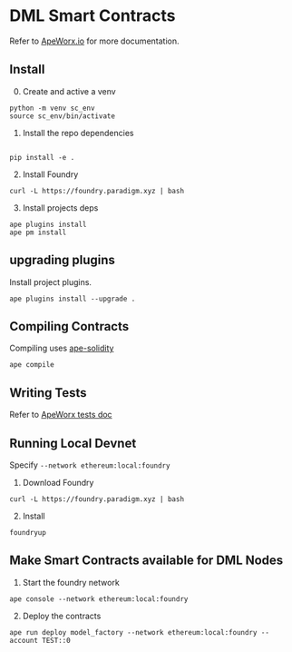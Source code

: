 # DML Smart Contracts

Refer to [ApeWorx.io](https://docs.apeworx.io/ape/latest/userguides/quickstart.html) for more documentation.

## Install

0. Create and active a venv
```shell
python -m venv sc_env
source sc_env/bin/activate
```

1. Install the repo dependencies
```shell

pip install -e .
```

2. Install Foundry
```shell
curl -L https://foundry.paradigm.xyz | bash
```

3. Install projects deps
```shell
ape plugins install
ape pm install
```

## upgrading plugins
Install project plugins. 
```shell
ape plugins install --upgrade .
```

## Compiling Contracts
Compiling uses [ape-solidity](https://github.com/ApeWorX/ape-solidity)
```shell
ape compile
```

## Writing Tests
Refer to [ApeWorx tests doc](https://docs.apeworx.io/ape/latest/userguides/testing.html)

## Running Local Devnet
Specify `--network ethereum:local:foundry`
1. Download Foundry
```shell
curl -L https://foundry.paradigm.xyz | bash
```
2. Install 
```shell
foundryup
```

## Make Smart Contracts available for DML Nodes

1. Start the foundry network
```
ape console --network ethereum:local:foundry
```
2. Deploy the contracts
```
ape run deploy model_factory --network ethereum:local:foundry --account TEST::0
```

